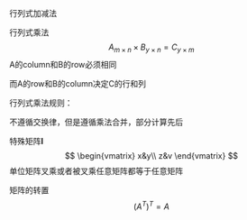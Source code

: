 行列式加减法

行列式乘法
$$
A_{m \times n} \times B_{y \times n} = C_{y \times m}
$$
A的column和B的row必须相同

而A的row和B的column决定C的行和列



行列式乘法规则：

不遵循交换律，但是遵循乘法合并，部分计算先后



特殊矩阵<strong>I</strong>
$$
\begin{vmatrix}
x&y\\
z&v
\end{vmatrix}
$$
单位矩阵叉乘或者被叉乘任意矩阵都等于任意矩阵



矩阵的转置
$$
(A^{T})^{T} = A
$$
